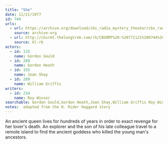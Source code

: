 ```yaml
---
title: "She"
date: 11/21/1977
id: 744
urls: 
  - url: https://archive.org/download/cbs_radio_mystery_theater/cbs_radio_mystery_theater-0701-0750.zip/cbs_radio_mystery_theater-0701-0750%2Fcbsrmt_0744_she.mp3
    source: archive-org
  - url: http://cbsrmt.thelongtrek.com/rb/CBSRMT%20-%20771121%200744%20She_WLNH-FM__rb.mp3
    source: kl-rb
actors:  
  - id: 133
    name: Gordon Gould  
  - id: 289
    name: Gordon Heath  
  - id: 155
    name: Joan Shay  
  - id: 269
    name: William Griffis
writers:  
  - id: 234
    name: Roy Winsor
searchable: Gordon Gould,Gordon Heath,Joan Shay,William Griffis Roy Winsor
notes:  adapted from the H. Rider Haggard story
---
```

An ancient queen lives for hundreds of years in order to exact revenge for her lover's death. An explorer and the son of his late colleague travel to a remote island to find the ancient goddess who killed the young man's ancestors.